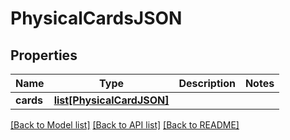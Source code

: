 # PhysicalCardsJSON

## Properties
Name | Type | Description | Notes
------------ | ------------- | ------------- | -------------
**cards** | [**list[PhysicalCardJSON]**](PhysicalCardJSON.md) |  | 

[[Back to Model list]](../README.md#documentation-for-models) [[Back to API list]](../README.md#documentation-for-api-endpoints) [[Back to README]](../README.md)


